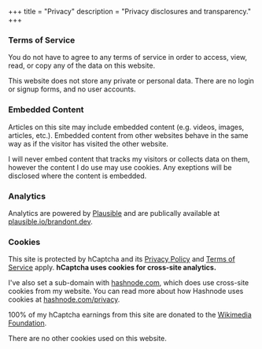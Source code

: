 +++
title = "Privacy"
description = "Privacy disclosures and transparency."
+++

### Terms of Service
You do not have to agree to any terms of service in order to access, view, read, or copy any of the data on this website.

This website does not store any private or personal data. There are no login or signup forms, and no user accounts.

### Embedded Content
Articles on this site may include embedded content (e.g. videos, images, articles, etc.). Embedded content from other websites behave in the same way as if the visitor has visited the other website.

I will never embed content that tracks my visitors or collects data on them, however the content I do use may use cookies. Any exeptions will be disclosed where the content is embedded.

### Analytics
Analytics are powered by [Plausible](https://plausible.io) and are publically available at [plausible.io/brandont.dev](https://plausible.io/brandont.dev).

### Cookies
This site is protected by hCaptcha and its [Privacy Policy](https://www.hcaptcha.com/privacy) and [Terms of Service](https://www.hcaptcha.com/terms) apply. **hCaptcha uses cookies for cross-site analytics.**

I've also set a sub-domain with [hashnode.com](https://hashnode.com/), which does use cross-site cookies from my website. You can read more about how Hashnode uses cookies at [hashnode.com/privacy](https://hashnode.com/privacy).

100% of my hCaptcha earnings from this site are donated to the [Wikimedia Foundation](https://wikimediafoundation.org).

There are no other cookies used on this website.
